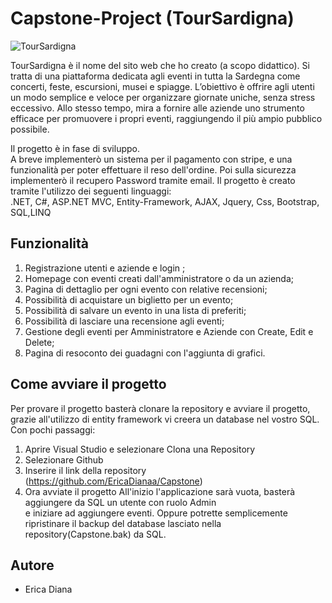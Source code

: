 
# Capstone-Project (TourSardigna)

![TourSardigna](https://github.com/itsroshan137/Horizontal-Swiper/assets/134380180/2ca16f8e-5615-49bc-beb7-0c4c32fc0f2c)

TourSardigna è il nome del sito web che ho creato (a scopo didattico). Si tratta di una piattaforma dedicata agli eventi in tutta la Sardegna come concerti, feste, escursioni, musei e spiagge. L’obiettivo è offrire agli utenti un modo semplice e veloce per organizzare giornate uniche, senza stress eccessivo. Allo stesso tempo, mira a fornire alle aziende uno strumento efficace per promuovere i propri eventi, raggiungendo il più ampio pubblico possibile.

Il progetto è in fase di sviluppo.   
A breve implementerò un sistema per il pagamento con stripe, e una funzionalità per poter effettuare il reso dell'ordine. Poi sulla sicurezza implementerò il recupero Password tramite email.
Il progetto è creato tramite l'utilizzo dei seguenti linguaggi:     
 .NET, C#, ASP.NET MVC, Entity-Framework, AJAX, Jquery, Css, Bootstrap, SQL,LINQ
   


## Funzionalità
1. Registrazione utenti e aziende e login ;
2. Homepage con eventi creati dall'amministratore o da un azienda;
3. Pagina di dettaglio per ogni evento con relative recensioni;
4. Possibilità di acquistare un biglietto per un evento;
5. Possibilità di salvare un evento in una lista di preferiti;
6. Possibilità di lasciare una recensione agli eventi;
7. Gestione degli eventi per Amministratore e Aziende con Create, Edit e Delete;
8. Pagina di resoconto dei guadagni con l'aggiunta di grafici.

## Come avviare il progetto
Per provare il progetto basterà clonare la repository e avviare il progetto, grazie all'utilizzo di entity framework vi creera un database nel vostro SQL.
Con pochi passaggi: 
1. Aprire Visual Studio e selezionare Clona una Repository
2. Selezionare Github
3. Inserire il link della repository (https://github.com/EricaDianaa/Capstone)
4. Ora avviate il progetto
All'inizio l'applicazione sarà vuota, basterà aggiungere da SQL un utente con ruolo Admin  
e iniziare ad aggiungere eventi. Oppure potrette semplicemente ripristinare il backup del database lasciato nella repository(Capstone.bak) da SQL.
 

## Autore

- Erica Diana


